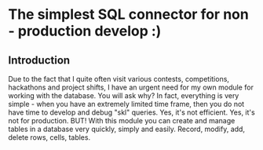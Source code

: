 # The simplest SQL connector for non - production develop :)

## Introduction

Due to the fact that I quite often visit various contests, competitions, hackathons and project shifts, I have an urgent need for my own module for working with the database. You will ask why? In fact, everything is very simple - when you have an extremely limited time frame, then you do not have time to develop and debug "skl" queries. Yes, it's not efficient. Yes, it's not for production. BUT! With this module you can create and manage tables in a database very quickly, simply and easily. Record, modify, add, delete rows, cells, tables.


